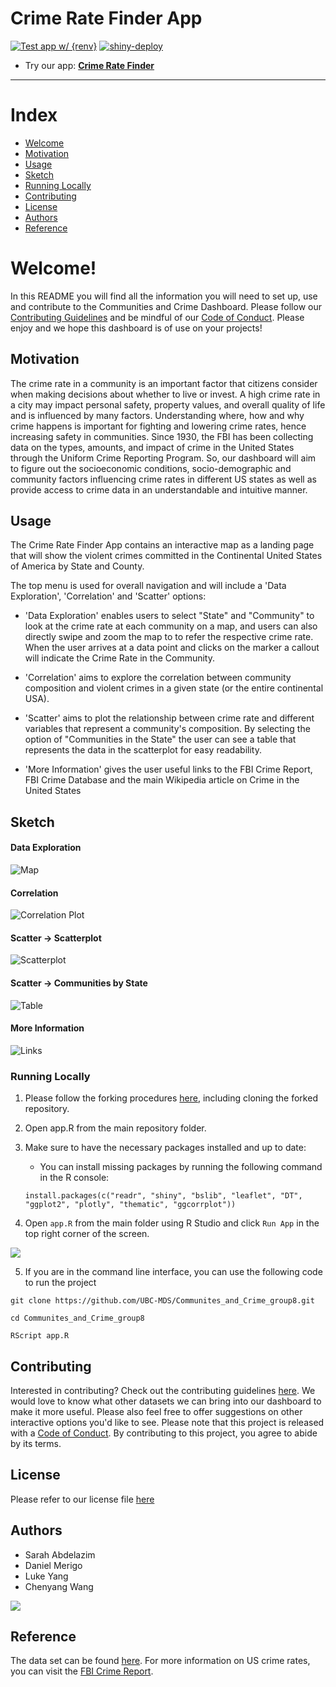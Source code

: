 # Crime Rate Finder App

<!-- badges: start -->

[![Test app w/ {renv}](https://github.com/UBC-MDS/Communites_and_Crime_group8/actions/workflows/testing.yml/badge.svg?branch=main)](https://github.com/UBC-MDS/Communites_and_Crime_group8/actions/workflows/testing.yml) [![shiny-deploy](https://github.com/UBC-MDS/Communites_and_Crime_group8/actions/workflows/deploy-app.yaml/badge.svg)](https://github.com/UBC-MDS/Communites_and_Crime_group8/actions/workflows/deploy-app.yaml)

<!-- badges: end -->

-   Try our app: [**Crime Rate Finder**](https://missarah.shinyapps.io/Communities_and_Crime_group8/?_ga=2.100902213.516107401.1679164784-1951238691.1676488005)

------------------------------------------------------------------------

# Index

-   [Welcome](#Welcome!)
-   [Motivation](#Motivation)
-   [Usage](#Usage)
-   [Sketch](#Sketch)
-   [Running Locally](#Running-Locally)
-   [Contributing](#Contributing)
-   [License](#License)
-   [Authors](#Authors)
-   [Reference](#Reference)

<!-- #region -->

# Welcome!

In this README you will find all the information you will need to set up, use and contribute to the Communities and Crime Dashboard. Please follow our [Contributing Guidelines](https://github.com/UBC-MDS/Communites_and_Crime_group8/blob/main/CONTRIBUTING) and be mindful of our [Code of Conduct](https://github.com/UBC-MDS/Communites_and_Crime_group8/blob/main/CODE_OF_CONDUCT). Please enjoy and we hope this dashboard is of use on your projects!

## Motivation

The crime rate in a community is an important factor that citizens consider when making decisions about whether to live or invest. A high crime rate in a city may impact personal safety, property values, and overall quality of life and is influenced by many factors. Understanding where, how and why crime happens is important for fighting and lowering crime rates, hence increasing safety in communities. Since 1930, the FBI has been collecting data on the types, amounts, and impact of crime in the United States through the Uniform Crime Reporting Program. So, our dashboard will aim to figure out the socioeconomic conditions, socio-demographic and community factors influencing crime rates in different US states as well as provide access to crime data in an understandable and intuitive manner.

## Usage

The Crime Rate Finder App contains an interactive map as a landing page that will show the violent crimes committed in the Continental United States of America by State and County.

The top menu is used for overall navigation and will include a 'Data Exploration', 'Correlation' and 'Scatter' options:

-   'Data Exploration' enables users to select "State" and "Community" to look at the crime rate at each community on a map, and users can also directly swipe and zoom the map to to refer the respective crime rate. When the user arrives at a data point and clicks on the marker a callout will indicate the Crime Rate in the Community.

-   'Correlation' aims to explore the correlation between community composition and violent crimes in a given state (or the entire continental USA).

-   'Scatter' aims to plot the relationship between crime rate and different variables that represent a community's composition. By selecting the option of "Communities in the State" the user can see a table that represents the data in the scatterplot for easy readability.

-   'More Information' gives the user useful links to the FBI Crime Report, FBI Crime Database and the main Wikipedia article on Crime in the United States 

## Sketch

#### Data Exploration

![Map](img/Landing_page.png)

#### Correlation

![Correlation Plot](img/correlation_plot.png)

#### Scatter -\> Scatterplot

![Scatterplot](img/scatter_plot.png)

#### Scatter -\> Communities by State

![Table](img/table_download.png)

#### More Information

![Links](img/more_info.png)

### Running Locally

1.  Please follow the forking procedures [here](https://docs.github.com/en/get-started/quickstart/contributing-to-projects), including cloning the forked repository.

2.  Open app.R from the main repository folder.

3.  Make sure to have the necessary packages installed and up to date:

    -   You can install missing packages by running the following command in the R console:

    <!-- -->

        install.packages(c("readr", "shiny", "bslib", "leaflet", "DT", "ggplot2", "plotly", "thematic", "ggcorrplot"))

4.  Open `app.R` from the main folder using R Studio and click `Run App` in the top right corner of the screen.

![](img/Run.png)

5.  If you are in the command line interface, you can use the following code to run the project

<!-- -->

    git clone https://github.com/UBC-MDS/Communites_and_Crime_group8.git

    cd Communites_and_Crime_group8

    RScript app.R

## Contributing

Interested in contributing? Check out the contributing guidelines [here](https://github.com/UBC-MDS/Communites_and_Crime_group8/blob/main/CONTRIBUTING). We would love to know what other datasets we can bring into our dashboard to make it more useful. Please also feel free to offer suggestions on other interactive options you'd like to see. Please note that this project is released with a [Code of Conduct](https://github.com/UBC-MDS/Communites_and_Crime_group8/blob/main/CODE_OF_CONDUCT). By contributing to this project, you agree to abide by its terms.

## License

Please refer to our license file [here](https://github.com/UBC-MDS/Communites_and_Crime_group8/blob/main/LICENSE)

## Authors

-   Sarah Abdelazim
-   Daniel Merigo
-   Luke Yang
-   Chenyang Wang 

<a href="https://github.com/UBC-MDS/chembox/graphs/contributors">
  <img src="https://contrib.rocks/image?repo=UBC-MDS/Communites_and_Crime_group8&max=1000" />
</a>


<!-- #endregion -->


## Reference

The data set can be found [here](https://archive.ics.uci.edu/ml/datasets/communities+and+crime). For more information on US crime rates, you can visit the [FBI Crime Report](https://ucr.fbi.gov/crime-in-the-u.s).